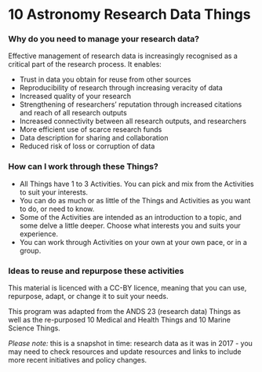 
# 10 Astronomy Research Data Things

### Why do you need to manage your research data?

Effective management of research data is increasingly recognised as a critical part of the research process. It enables:
-	Trust in data you obtain for reuse from other sources
-	Reproducibility of research through increasing veracity of data
-	Increased quality of your research
-	Strengthening of researchers’ reputation through increased citations and reach of all research outputs
-	Increased connectivity between all research outputs, and researchers
-	More efficient use of scarce research funds
-	Data description for sharing and collaboration
-	Reduced risk of loss or corruption of data


### How can I work through these Things?
-	All Things have 1 to 3 Activities. You can pick and mix from the Activities to suit your interests. 
-	You can do as much or as little of the Things and Activities as you want to do, or need to know. 
-	Some of the Activities are intended as an introduction to a topic, and some delve a little deeper. Choose what interests you and suits your experience.
-	You can work through Activities on your own at your own pace, or in a group.


### Ideas to reuse and repurpose these activities 
This material is licenced with a CC-BY licence, meaning that you can use, repurpose, adapt, or change it to suit your needs.

This program was adapted from the ANDS 23 (research data) Things as well as the re-purposed 10 Medical and Health Things and 10 Marine Science Things.


_Please note:_ this is a snapshot in time: research data as it was in 2017 - you may need to check resources and update resources and links to include more recent initiatives and policy changes.
